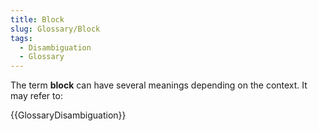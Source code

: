 ```yaml
---
title: Block
slug: Glossary/Block
tags:
  - Disambiguation
  - Glossary
---
```


The term **block** can have several meanings depending on the context. It may refer to:

{{GlossaryDisambiguation}}
